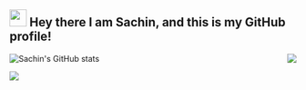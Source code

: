 ## <img src="https://raw.githubusercontent.com/MartinHeinz/MartinHeinz/master/wave.gif" width="30px"> Hey there I am Sachin, and this is my GitHub profile!



<a href="https://github.com/anuraghazra/github-readme-stats">
  <img align="right" src="http://github-readme-streak-stats.herokuapp.com?user=sachinDodamani&theme=tokyonight&hide_border=false&date_format=M%20j%5B%2C%20Y%5D" />
</a>

![Sachin's GitHub stats](https://github-readme-stats.vercel.app/api?username=sachinDodamani&count_private=true&theme=aura&show_icons=true)     

<a href="https://github.com/anuraghazra/github-readme-stats">
  <img align="center" src="https://activity-graph.herokuapp.com/graph?username=sachinDodamani&theme=rogue" />
</a>



<!---
sachinDodamani/sachinDodamani is a ✨ special ✨ repository because its `README.md` (this file) appears on your GitHub profile.
You can click the Preview link to take a look at your changes.
--->
